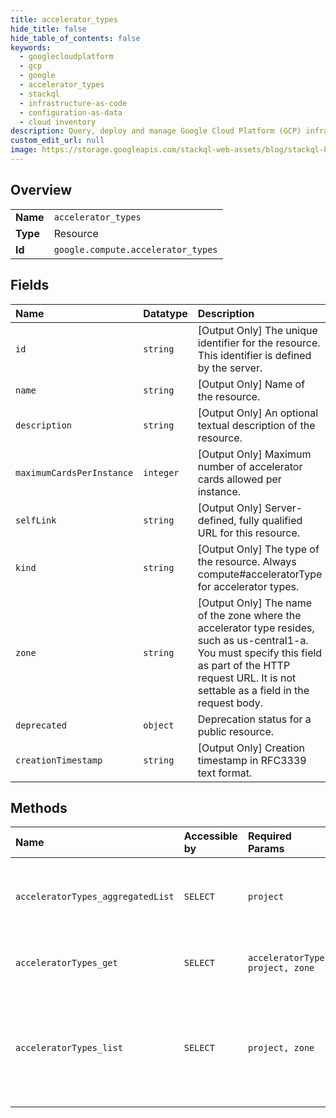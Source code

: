 ```yaml
---
title: accelerator_types
hide_title: false
hide_table_of_contents: false
keywords:
  - googlecloudplatform
  - gcp
  - google
  - accelerator_types
  - stackql
  - infrastructure-as-code
  - configuration-as-data
  - cloud inventory
description: Query, deploy and manage Google Cloud Platform (GCP) infrastructure and resources using SQL
custom_edit_url: null
image: https://storage.googleapis.com/stackql-web-assets/blog/stackql-blog-post-featured-image.png
---
```

  
    

## Overview
<table><tbody>
<tr><td><b>Name</b></td><td><code>accelerator_types</code></td></tr>
<tr><td><b>Type</b></td><td>Resource</td></tr>
<tr><td><b>Id</b></td><td><code>google.compute.accelerator_types</code></td></tr>
</tbody></table>

## Fields
| Name | Datatype | Description |
|:-----|:---------|:------------|
| `id` | `string` | [Output Only] The unique identifier for the resource. This identifier is defined by the server. |
| `name` | `string` | [Output Only] Name of the resource. |
| `description` | `string` | [Output Only] An optional textual description of the resource. |
| `maximumCardsPerInstance` | `integer` | [Output Only] Maximum number of accelerator cards allowed per instance. |
| `selfLink` | `string` | [Output Only] Server-defined, fully qualified URL for this resource. |
| `kind` | `string` | [Output Only] The type of the resource. Always compute#acceleratorType for accelerator types. |
| `zone` | `string` | [Output Only] The name of the zone where the accelerator type resides, such as us-central1-a. You must specify this field as part of the HTTP request URL. It is not settable as a field in the request body. |
| `deprecated` | `object` | Deprecation status for a public resource. |
| `creationTimestamp` | `string` | [Output Only] Creation timestamp in RFC3339 text format. |
## Methods
| Name | Accessible by | Required Params | Description |
|:-----|:--------------|:----------------|:------------|
| `acceleratorTypes_aggregatedList` | `SELECT` | `project` | Retrieves an aggregated list of accelerator types. |
| `acceleratorTypes_get` | `SELECT` | `acceleratorType, project, zone` | Returns the specified accelerator type. |
| `acceleratorTypes_list` | `SELECT` | `project, zone` | Retrieves a list of accelerator types that are available to the specified project. |
